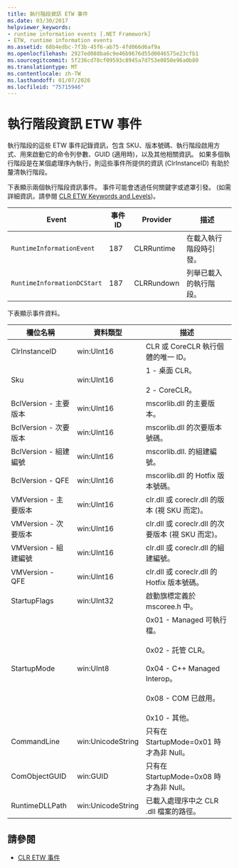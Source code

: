 ```yaml
---
title: 執行階段資訊 ETW 事件
ms.date: 03/30/2017
helpviewer_keywords:
- runtime information events [.NET Framework]
- ETW, runtime information events
ms.assetid: 68b4edbc-7f3b-45f6-ab75-4fd066d6af9a
ms.openlocfilehash: 2927ed088ba6c9e46b9676d55d0046575e23cfb1
ms.sourcegitcommit: 5f236cd78cf09593c8945a7d753e0850e96a0b80
ms.translationtype: MT
ms.contentlocale: zh-TW
ms.lasthandoff: 01/07/2020
ms.locfileid: "75715946"
---
```

# <a name="runtime-information-etw-events"></a>執行階段資訊 ETW 事件
執行階段的這些 ETW 事件記錄資訊，包含 SKU、版本號碼、執行階段啟用方式、用來啟動它的命令列參數、GUID (適用時)，以及其他相關資訊。 如果多個執行階段是在某個處理序內執行，則這些事件所提供的資訊 (ClrInstanceID) 有助於釐清執行階段。  
  
 下表顯示兩個執行階段資訊事件。 事件可能會透過任何關鍵字或遮罩引發。 (如需詳細資訊，請參閱 [CLR ETW Keywords and Levels](clr-etw-keywords-and-levels.md))。  
  
|Event|事件 ID|Provider|描述|  
|-----------|--------------|--------------|-----------------|  
|`RuntimeInformationEvent`|187|CLRRuntime|在載入執行階段時引發。|  
|`RuntimeInformationDCStart`|187|CLRRundown|列舉已載入的執行階段。|  
  
 下表顯示事件資料。  
  
|欄位名稱|資料類型|描述|  
|----------------|---------------|-----------------|  
|ClrInstanceID|win:UInt16|CLR 或 CoreCLR 執行個體的唯一 ID。|  
|Sku|win:UInt16|1 - 桌面 CLR。<br /><br /> 2 - CoreCLR。|  
|BclVersion - 主要版本|win:UInt16|mscorlib.dll 的主要版本。|  
|BclVersion - 次要版本|win:UInt16|mscorlib.dll 的次要版本號碼。|  
|BclVersion - 組建編號|win:UInt16|mscorlib.dll. 的組建編號。|  
|BclVersion - QFE|win:UInt16|mscorlib.dll 的 Hotfix 版本號碼。|  
|VMVersion - 主要版本|win:UInt16|clr.dll 或 coreclr.dll 的版本 (視 SKU 而定)。|  
|VMVersion - 次要版本|win:UInt16|clr.dll 或 coreclr.dll 的次要版本 (視 SKU 而定)。|  
|VMVersion - 組建編號|win:UInt16|clr.dll 或 coreclr.dll 的組建編號。|  
|VMVersion - QFE|win:UInt16|clr.dll 或 coreclr.dll 的 Hotfix 版本號碼。|  
|StartupFlags|win:UInt32|啟動旗標定義於 mscoree.h 中。|  
|StartupMode|win:UInt8|0x01 - Managed 可執行檔。<br /><br /> 0x02 - 託管 CLR。<br /><br /> 0x04 - C++ Managed Interop。<br /><br /> 0x08 - COM 已啟用。<br /><br /> 0x10 - 其他。|  
|CommandLine|win:UnicodeString|只有在 StartupMode=0x01 時才為非 Null。|  
|ComObjectGUID|win:GUID|只有在 StartupMode=0x08 時才為非 Null。|  
|RuntimeDLLPath|win:UnicodeString|已載入處理序中之 CLR .dll 檔案的路徑。|  
  
## <a name="see-also"></a>請參閱

- [CLR ETW 事件](clr-etw-events.md)
